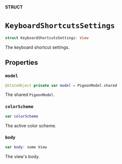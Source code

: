 **STRUCT**

# `KeyboardShortcutsSettings`

```swift
struct KeyboardShortcutsSettings: View
```

The keyboard shortcut settings.

## Properties
### `model`

```swift
@StateObject private var model = PigeonModel.shared
```

The shared ``PigeonModel``.

### `colorScheme`

```swift
var colorScheme
```

The active color scheme.

### `body`

```swift
var body: some View
```

The view's body.
